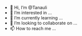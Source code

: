 - 👋 Hi, I’m @Tanauli
- 👀 I’m interested in ...
- 🌱 I’m currently learning ...
- 💞️ I’m looking to collaborate on ...
- 📫 How to reach me ...

<!---
Tanauli/Tanauli is a ✨ special ✨ repository because its `README.md` (this file) appears on your GitHub profile.
You can click the Preview link to take a look at your changes.
--->
